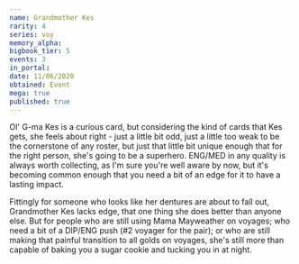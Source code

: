 ```yaml
---
name: Grandmother Kes
rarity: 4
series: voy
memory_alpha:
bigbook_tier: 5
events: 3
in_portal:
date: 11/06/2020
obtained: Event
mega: true
published: true
---
```


Ol' G-ma Kes is a curious card, but considering the kind of cards that Kes gets, she feels about right - just a little bit odd, just a little too weak to be the cornerstone of any roster, but just that little bit unique enough that for the right person, she's going to be a superhero. ENG/MED in any quality is always worth collecting, as I'm sure you're well aware by now, but it's becoming common enough that you need a bit of an edge for it to have a lasting impact. 

Fittingly for someone who looks like her dentures are about to fall out, Grandmother Kes lacks edge, that one thing she does better than anyone else. But for people who are still using Mama Mayweather on voyages; who need a bit of a DIP/ENG push (#2 voyager for the pair); or who are still making that painful transition to all golds on voyages, she's still more than capable of baking you a sugar cookie and tucking you in at night.
